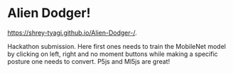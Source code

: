 # Alien Dodger!
https://shrey-tyagi.github.io/Alien-Dodger-/.

Hackathon submission. Here first ones needs to train the MobileNet model by clicking on left, right and no moment buttons while making a specific posture one needs to convert. 
P5js and Ml5js are great!
